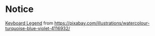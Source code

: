 # Notice

[Keyboard Legend](keyboard-legend.psd) from https://pixabay.com/illustrations/watercolour-turquoise-blue-violet-4116932/
